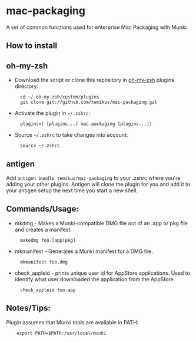 mac-packaging
========

A set of common functions used for enterprise Mac Packaging with Munki.

How to install
--------------

oh-my-zsh
---------
* Download the script or clone this repository in [oh-my-zsh](http://github.com/robbyrussell/oh-my-zsh) plugins directory:

        cd ~/.oh-my-zsh/custom/plugins
        git clone git://github.com/temikus/mac-packaging.git

* Activate the plugin in `~/.zshrc`:

        plugins=( [plugins...] mac-packaging [plugins...])

* Source `~/.zshrc`  to take changes into account:

        source ~/.zshrc

antigen
-------
Add `antigen bundle temikus/mac-packaging` to your .zshrc where you're adding your other plugins. Antigen will clone the plugin for you and add it to your antigen setup the next time you start a new shell.

Commands/Usage:
------

* mkdmg - Makes a Munki-compatible DMG file out of an .app or pkg file and creates a manifest.

        makedmg foo.[app|pkg]

* mkmanifest - Generates a Munki manifest for a DMG file.

        mkmanifest foo.dmg

* check_appleid - prints unique user id for AppStore applications. Used to identify what user downloaded the application from the AppStore.

        check_appleid foo.app

Notes/Tips:
-----------

Plugin assumes that Munki tools are available in PATH:

        export PATH=$PATH:/usr/local/munki
